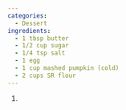 ```yaml
---
categories:
  - Dessert
ingredients:
  - 1 tbsp butter
  - 1/2 cup sugar
  - 1/4 tsp salt
  - 1 egg
  - 1 cup mashed pumpkin (cold)
  - 2 cups SR flour
---
```

1. 